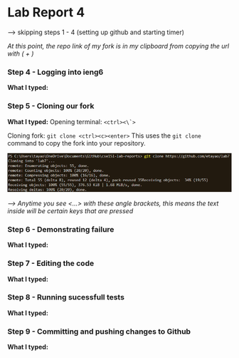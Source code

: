 # Lab Report 4

--> skipping steps 1 - 4 (setting up github and starting timer)

*At this point, the repo link of my fork is in my clipboard from copying the url with (<ctrl> + <c>)*
### Step 4 - Logging into ieng6
**What I typed:**


### Step 5 - Cloning our fork
**What I typed:**
Opening terminal: ``<ctrl><\`>``

Cloning fork: `git clone <ctrl><c><enter>`
This uses the `git clone` command to copy the fork into your repository.


![Image](pics/git-clone.png)


*--> Anytime you see <...> with these angle brackets, this means the text inside will be certain keys that are pressed*

### Step 6 - Demonstrating failure
**What I typed:**

### Step 7 - Editing the code
**What I typed:**

### Step 8 - Running sucessfull tests
**What I typed:**

### Step 9 - Committing and pushing changes to Github
**What I typed:**
